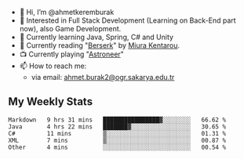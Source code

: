 - 👋 Hi, I’m @ahmetkeremburak
- 👀 Interested in Full Stack Development (Learning on Back-End part now), also Game Development.
- 🌱 Currently learning Java, Spring, C# and Unity
- :book: Currently reading "[Berserk](https://en.wikipedia.org/wiki/Berserk_(manga))" by [Miura Kentarou](https://en.wikipedia.org/wiki/Kentaro_Miura).
- :tv: Currently playing "[Astroneer](https://en.wikipedia.org/wiki/Astroneer)"
- 📫 How to reach me:  
  - via email: ahmet.burak2@ogr.sakarya.edu.tr
<!---
- 💞️ I’m looking to collaborate on ...
--->

<!---
ahmetkeremburak/ahmetkeremburak is a ✨ special ✨ repository because its `README.md` (this file) appears on your GitHub profile.
You can click the Preview link to take a look at your changes.
--->
## My Weekly Stats
<!--START_SECTION:waka-->

```text
Markdown   9 hrs 31 mins   ████████████████▓░░░░░░░░   66.62 %
Java       4 hrs 22 mins   ███████▓░░░░░░░░░░░░░░░░░   30.65 %
C#         11 mins         ▒░░░░░░░░░░░░░░░░░░░░░░░░   01.31 %
XML        7 mins          ▒░░░░░░░░░░░░░░░░░░░░░░░░   00.87 %
Other      4 mins          ░░░░░░░░░░░░░░░░░░░░░░░░░   00.54 %
```

<!--END_SECTION:waka-->
